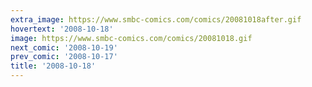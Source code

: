 ```yaml
---
extra_image: https://www.smbc-comics.com/comics/20081018after.gif
hovertext: '2008-10-18'
image: https://www.smbc-comics.com/comics/20081018.gif
next_comic: '2008-10-19'
prev_comic: '2008-10-17'
title: '2008-10-18'
---
```


